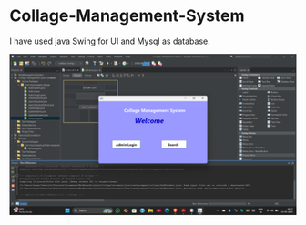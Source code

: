# Collage-Management-System
I have used java Swing for UI and Mysql as database.

![image alt](https://github.com/sayantan2003/Collage-Management-System/blob/61b263e0934d2c8c03576e66cb06f14f60bb0991/Screenshot%202025-05-13%20203715.png)
